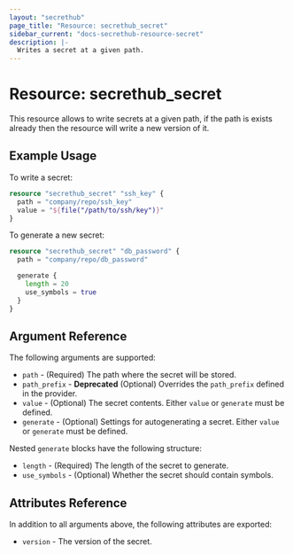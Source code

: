```yaml
---
layout: "secrethub"
page_title: "Resource: secrethub_secret"
sidebar_current: "docs-secrethub-resource-secret"
description: |-
  Writes a secret at a given path.
---
```


# Resource: secrethub_secret

This resource allows to write secrets at a given path, if the path is exists already then the resource will write a new version of it.

## Example Usage

To write a secret:

```terraform
resource "secrethub_secret" "ssh_key" {
  path = "company/repo/ssh_key"
  value = "${file("/path/to/ssh/key")}"
}
```

To generate a new secret:

```terraform
resource "secrethub_secret" "db_password" {
  path = "company/repo/db_password"

  generate {
    length = 20
    use_symbols = true
  }
}
```

## Argument Reference

The following arguments are supported:

* `path` - (Required) The path where the secret will be stored.
* `path_prefix` - **Deprecated** (Optional) Overrides the `path_prefix` defined in the provider.
* `value` - (Optional) The secret contents. Either `value` or `generate` must be defined.
* `generate` - (Optional) Settings for autogenerating a secret. Either `value` or `generate` must be defined.

Nested `generate` blocks have the following structure:

* `length` - (Required) The length of the secret to generate.
* `use_symbols` - (Optional) Whether the secret should contain symbols.

## Attributes Reference

In addition to all arguments above, the following attributes are exported:

* `version` - The version of the secret.
